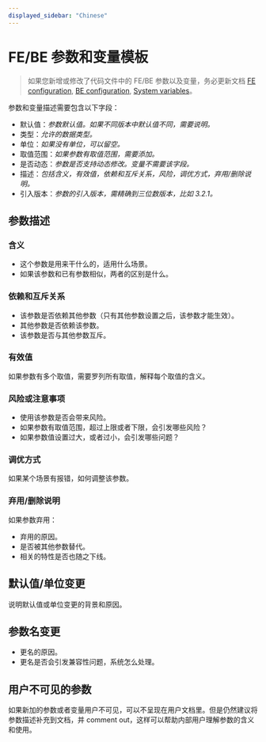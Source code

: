```yaml
---
displayed_sidebar: "Chinese"
---
```


# FE/BE 参数和变量模板

> 如果您新增或修改了代码文件中的 FE/BE 参数以及变量，务必更新文档 [FE configuration](https://docs.starrocks.io/zh/docs/administration/management/FE_configuration/), [BE configuration](https://docs.starrocks.io/zh/docs/administration/management/BE_configuration/), [System variables](https://docs.starrocks.io/zh/docs/reference/System_variable/)。

参数和变量描述需要包含以下字段：

- 默认值：*参数默认值。如果不同版本中默认值不同，需要说明。*
- 类型：*允许的数据类型。*
- 单位：*如果没有单位，可以留空。*
- 取值范围：*如果参数有取值范围，需要添加。*
- 是否动态：*参数是否支持动态修改。变量不需要该字段。*
- 描述：*包括含义，有效值，依赖和互斥关系，风险，调优方式，弃用/删除说明。*
- 引入版本：*参数的引入版本，需精确到三位数版本，比如 3.2.1。*

## 参数描述

### 含义

- 这个参数是用来干什么的，适用什么场景。
- 如果该参数和已有参数相似，两者的区别是什么。

### 依赖和互斥关系

- 该参数是否依赖其他参数（只有其他参数设置之后，该参数才能生效）。
- 其他参数是否依赖该参数。
- 该参数是否与其他参数互斥。

### 有效值

如果参数有多个取值，需要罗列所有取值，解释每个取值的含义。

### 风险或注意事项

- 使用该参数是否会带来风险。
- 如果参数有取值范围，超过上限或者下限，会引发哪些风险？
- 如果参数值设置过大，或者过小，会引发哪些问题？

### 调优方式

如果某个场景有报错，如何调整该参数。

### 弃用/删除说明

如果参数弃用：

- 弃用的原因。
- 是否被其他参数替代。
- 相关的特性是否也随之下线。

## 默认值/单位变更

说明默认值或单位变更的背景和原因。

## 参数名变更

- 更名的原因。
- 更名是否会引发兼容性问题，系统怎么处理。

## 用户不可见的参数

如果新加的参数或者变量用户不可见，可以不呈现在用户文档里。但是仍然建议将参数描述补充到文档，并 comment out，这样可以帮助内部用户理解参数的含义和使用。
